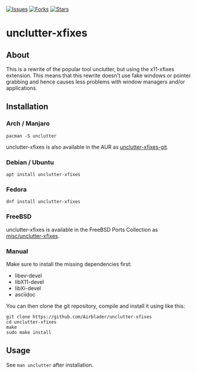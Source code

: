 [![Issues](https://img.shields.io/github/issues/Airblader/unclutter-xfixes.svg)](https://github.com/Airblader/unclutter-xfixes/issues)
[![Forks](https://img.shields.io/github/forks/Airblader/unclutter-xfixes.svg)](https://github.com/Airblader/unclutter-xfixes/network)
[![Stars](https://img.shields.io/github/stars/Airblader/unclutter-xfixes.svg)](https://github.com/Airblader/unclutter-xfixes/stargazers)

# unclutter-xfixes

## About

This is a rewrite of the popular tool unclutter, but using the x11-xfixes extension. This means that this rewrite doesn't use fake windows or pointer grabbing and hence causes less problems with window managers and/or applications.

## Installation

### Arch / Manjaro

```
pacman -S unclutter
```

unclutter-xfixes is also available in the AUR as [unclutter-xfixes-git](https://aur.archlinux.org/packages/unclutter-xfixes-git/).

### Debian / Ubuntu

```
apt install unclutter-xfixes
```

### Fedora

```
dnf install unclutter-xfixes
```

### FreeBSD

unclutter-xfixes is available in the FreeBSD Ports Collection as [misc/unclutter-xfixes](https://www.freshports.org/misc/unclutter-xfixes/).

### Manual

Make sure to install the missing dependencies first:

* libev-devel
* libX11-devel
* libXi-devel
* asciidoc 

You can then clone the git repository, compile and install it using like this:

```
git clone https://github.com/Airblader/unclutter-xfixes
cd unclutter-xfixes
make
sudo make install
```

## Usage

See `man unclutter` after installation.
